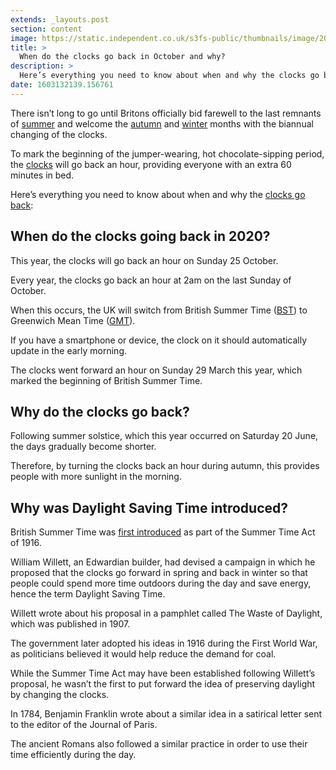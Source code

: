 ```yaml
--- 
extends: _layouts.post 
section: content 
image: https://static.independent.co.uk/s3fs-public/thumbnails/image/2019/09/20/16/istock-594011868.jpg 
title: > 
  When do the clocks go back in October and why? 
description: > 
  Here’s everything you need to know about when and why the clocks go back:When do the clocks going back in 2020?Every year, the clocks go back an hour at 2am on the last Sunday of October.The clocks went forward an hour on Sunday 29 March this year, which marked the beginning of British Summer Time.Therefore, by turning the clocks back an hour during autumn, this provides people with more sunlight in the morning.While the Summer Time Act may have been established following Willett’s proposal, he wasn’t the first to put forward the idea of preserving daylight by changing the clocks. 
date: 1603132139.156761 
--- 
```

<div><p class="sc-pHJJA iocNwz above-article-prompt-donations"></p><p>There isn&#8217;t long to go until Britons officially bid farewell to the last remnants of <a href="https://www.independent.co.uk/topic/summer" class="body-link">summer</a> and welcome the <a href="/topic/autumn" class="body-link">autumn</a> and <a href="/topic/winter" class="body-link">winter</a> months with the biannual changing of the clocks.</p><p>To mark the beginning of the jumper-wearing, hot chocolate-sipping period, the <a href="/topic/clocks" rel="nofollow" target="_blank" class="body-link">clocks</a> will go back an hour, providing everyone with an extra 60 minutes in bed.</p><p></p><p>Here&#8217;s everything you need to know about when and why the <a href="/topic/clocks-go-back" class="body-link">clocks go back</a>:</p><p class="sc-pdkfH jjYIOP"><h2>When do the clocks going back in 2020?</h2></p><p>This year, the clocks will go back an hour on Sunday 25 October.</p><p>Every year, the clocks go back an hour at 2am on the last Sunday of October.</p><p>When this occurs, the UK will switch from British Summer Time (<a href="https://www.independent.co.uk/topic/bst" class="body-link">BST</a>) to Greenwich Mean Time (<a href="/topic/gmt" class="body-link">GMT</a>).</p><p>If you have a smartphone or device, the clock on it should automatically update in the early morning.</p><p>The clocks went forward an hour on Sunday 29 March this year, which marked the beginning of British Summer Time.</p><p class="sc-pdkfH jjYIOP"><h2>Why do the clocks go back?</h2></p><p>Following summer solstice, which this year occurred on Saturday 20 June, the days gradually become shorter.</p><p></p><p>Therefore, by turning the clocks back an hour during autumn, this provides people with more sunlight in the morning.</p><p class="sc-pdkfH jjYIOP"><h2>Why was Daylight Saving Time introduced?</h2></p><p>British Summer Time was <a class="body-link" href="https://www.independent.co.uk/life-style/clocks-go-forward-why-2019-daylight-saving-time-british-summer-history-a8836476.html">first introduced</a> as part of the Summer Time Act of 1916.</p><p>William Willett, an Edwardian builder, had devised a campaign in which he proposed that the clocks go forward in spring and back in winter so that people could spend more time outdoors during the day and save energy, hence the term Daylight Saving Time.</p><p>Willett wrote about his proposal in a pamphlet called The Waste of Daylight, which was published in 1907.</p><p></p><p>The government later adopted his ideas in 1916 during the First World War, as politicians believed it would help reduce the demand for coal.</p><p>While the Summer Time Act may have been established following Willett&#8217;s proposal, he wasn&#8217;t the first to put forward the idea of preserving daylight by changing the clocks.</p><p id="taboola-carousel-thumbnails"></p><p>In 1784, Benjamin Franklin wrote about a similar idea in a satirical letter sent to the editor of the Journal of Paris.</p><p>The ancient Romans also followed a similar practice in order to use their time efficiently during the day.</p><p class="sc-ptCms fzKffT"></p></div>